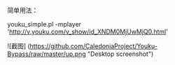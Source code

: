 简单用法：

youku_simple.pl -mplayer 'http://v.youku.com/v_show/id_XNDM0MjUwMjQ0.html'

![截图] (https://github.com/CaledoniaProject/Youku-Bypass/raw/master/up.png "Desktop screenshot")
